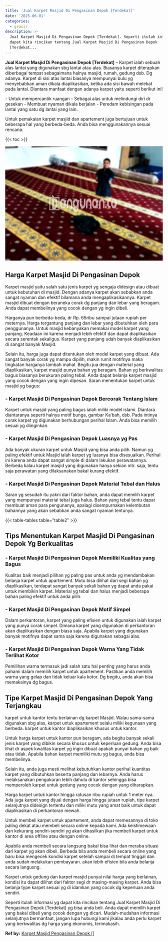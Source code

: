 ```yaml
---
title: 'Jual Karpet Masjid Di Pengasinan Depok [Terdekat]'
date: '2025-06-01'
categories:
  - grosir
description: >-
  Jual Karpet Masjid Di Pengasinan Depok [Terdekat]. Seperti itulah informasi yg
  dapat kita rincikan tentang Jual Karpet Masjid Di Pengasinan Depok
  [Terdekat...
---
```


**Jual Karpet Masjid Di Pengasinan Depok \[Terdekat\]** – Karpet ialah sebuah alas lantai yang digunakan sbg lantai atau alas. Biasanya karpet diterapkan diberbagai tempat sebagaimana halnya masjid, rumah, gedung dsb. Dg adanya. Karpet di sisi atas lantai biasanya mempunyai bulu yg menyebabkan aman dikala diaplikasikan, ketika ada sisi bawah melekat pada lantai. Diantara manfaat dengan adanya karpet yaitu seperti berikut ini!

\- Untuk mempercantik ruangan - Sebagai alas untuk melindungi diri dr gesekan - Membuat nyaman dikala berjalan - Peredam kebisingan pada lantai yang satu dg lantai yang lain.

Untuk pemakaian karpet masjid dan apartement juga bertujuan untuk beberapa hal yang berbeda-beda. Anda bisa menggunakannya sesuai rencana.

{{< toc >}}

![Jual Karpet Masjid Di Pengasinan Depok [Terdekat]](/images/grosir-karpet-murah-34.png)

## Harga Karpet Masjid Di Pengasinan Depok

Karpet masjid yaitu salah satu jenis karpet yg sengaja didesign atau dibuat untuk kebutuhan di masjid. Dengan adanya karpet akan sebabkan anda sangat nyaman dan efektif bilamana anda mengaplikasikannya. Karpet masjid dibuat dengan beraneka corak dg panjang dan lebar yang beragam. Anda dapat membelinya yang cocok dengan yg ingin dibeli.

Harganya pun berbeda-beda, dr Rp. 65ribu sampai jutaan rupiah per meternya. Harga tergantung panjang dan lebar yang dibutuhkan oleh para penggunanya. Untuk masjid kebanyakan memakai model karpet yang panjang. Keadaan ini karena menjadi lebih efektif dan dapat diaplikasikan secara serentak sekaligus. Karpet yang panjang udah banyak diaplikasikan di sangat banyak Masjid.

Selain itu, harga juga dapat ditentukan oleh model karpet yang dibuat. Ada sangat banyak corak yg mampu dipilih, makin rumit motifnya maka tingkatan harganya tambah mahal. Begitu jua dengan material yang diaplikasikan, karpet masjid punya bahan yg beragam. Bahan yg berkwalitas bagus biasanya berukuran paling tebal. Anda dapat belanja karpet masjid yang cocok dengan yang ingin dipesan. Saran menentukan karpet untuk masjid yg bagus:

### \- Karpet Masjid Di Pengasinan Depok Bercorak Tentang Islam

Karpet untuk masjid yang paling bagus ialah miliki model islami. Diantara diantaranya seperti halnya motif bunga, gambar Ka’bah, dsb. Pada intinya corak karpet yg digunakan berhubungan perihal Islam. Anda bisa memilih sesuai yg diinginkan.

### \- Karpet Masjid Di Pengasinan Depok Luasnya yg Pas

Ada banyak ukuran karpet untuk Masjid yang bisa anda pilih. Namun yg paling efektif untuk Masjid ialah karpet yg luasnya bisa disesuaikan. Perihal ini karena anda dapat sangat simple di dalam lakukan perawatannya. Berbeda kalau karpet masjid yang digunakan hanya sekian mtr. saja, tentu saja perawatan yang dilaksanakan bakal kurang efektif.

### \- Karpet Masjid Di Pengasinan Depok Material Tebal dan Halus

Saran yg sesudah itu yakni dari faktor bahan, anda dapat memilih karpet yang mempunyai material tebal juga halus. Bahan yang tebal tentu dapat membuat aman para pengunanya, apalagi disempurnakan kelembutan bahannya yang akan sebabkan anda sangat nyaman tentunya.

{{< table-tables table="table2" >}}

## Tips Menentukan Karpet Masjid Di Pengasinan Depok Yg Berkualitas

### \- Karpet Masjid Di Pengasinan Depok Memiliki Kualitas yang Bagus

Kualitas baik menjadi pilihan yg paling pas untuk anda yg mendambakan belanja karpet untuk apartement. Mutu bisa dilihat dari segi bahan yg diaplikasikan, terdapat sangat banyak sekali bahan yg dapat anda pakai untuk membikin karpet. Material yg tebal dan halus menjadi beberapa bahan paling efektif untuk anda pilih.

### \- Karpet Masjid Di Pengasinan Depok Motif Simpel

Dalam perkantoran, karpet yang paling efisien untuk digunakan ialah karpet yang punya corak simpel. Dimana karpet yang digunakan di perkantoran akan diaplikasikan dengan biasa saja. Apabila karpet yang digunakan banyak motifnya dapat sama saja karena digunakan sebagai alas.

### \- Karpet Masjid Di Pengasinan Depok Warna Yang Tidak Terlihat Kotor

Pemilihan warna termasuk jadi salah satu hal penting yang harus anda pahami dalam memilih karpet untuk apartement. Pastikan anda memilih warna yang gelap dan tidak keluar kala kotor. Dg begitu, anda akan bisa memakainya dg bagus.

## Tipe Karpet Masjid Di Pengasinan Depok Yang Terjangkau

karpet untuk kantor tentu berlainan dg karpet Masjid. Walau sama-sama digunakan sbg alas, karpet untuk apartement selalu miliki kegunaan yang berbeda. karpet untuk kantor diaplikasikan khusus untuk kantor.

Untuk harga karpet untuk kantor pun beragam, ada begitu banyak sekali jenis karpet yang dibikin secara khusus untuk keperluan gedung. Anda bisa lihat dr aspek kwalitas karpet yg ingin dibuat apakah punyai bahan yg baik atau tidak. Apabila bahan karpet memiliki mutu yg bagus, anda bisa membelinya.

Selain itu, anda juga mesti melihat kebutuhkan kantor perihal kuantitas karpet yang dibutuhkan beserta panjang dan lebarnya. Anda harus melaksanakan pengukuran lebih dahulu di kantor sehingga bisa memperoleh karpet untuk gedung yang cocok dengan yang diharapkan.

Harga karpet untuk kantor hingga ratusan ribu rupiah untuk 1 meter nya. Ada juga karpet yang dijual dengan harga hingga jutaan rupiah, tipe karpet selanjutnya didesign tertentu dan miliki mutu yang amat baik untuk dapat diaplikasikan di perkantoran mewah.

Untuk membeli karpet untuk apartement, anda dapat memesannya di toko paling dekat atau membeli secara online kepada kami. Ada keistimewaan dan kekurang sendiri-sendiri yg akan dihasilkan jika membeli karpet untuk kantor di area offline atau dengan online.

Apabila anda membeli secara langsung bakal bisa lihat dan meraba situasi dari karpet yg akan dibeli. Berbeda bila anda membeli secara online yang baru bisa mengecek kondisi karpet setelah sampai di tempat tinggal dan anda sudah melakukan pembayaran. akan lebih efisien bila anda belanja secara langusng.

Karpet untuk gedung dan karpet masjid punyai nilai harga yang berlainan, kondisi itu dapat dilihat dari faktor segi dr masing-masing karpet. Anda bisa belanja type karpet sesuai yg di idamkan yang cocok dg keperluan anda sendiri.

Seperti itulah informasi yg dapat kita rincikan tentang Jual Karpet Masjid Di Pengasinan Depok \[Terdekat\] yg bisa anda beli. Anda dapat memilih karpet yang bakal dibeli yang cocok dengan yg dicari. Mudah-mudahan informasi selanjutnya bermanfaat, jangan lupa hubungi kami jikalau anda perlu karpet yang berkwalitas dg harga yang ekonomis, terimakasih.

**Ref by:**  [Karpet Masjid Pengasinan Depok []](https://id.wikipedia.org/wiki/Karpet)
